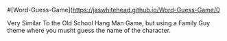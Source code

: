 #[Word-Guess-Game](https://jaswhitehead.github.io/Word-Guess-Game/0

Very Similar To the Old School Hang Man Game, but using a Family Guy theme where you musht guess the name of the character.
